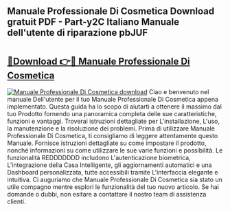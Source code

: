 ## Manuale Professionale Di Cosmetica Download gratuit PDF - Part-y2C Italiano Manuale dell'utente di riparazione pbJUF

# <h2><a href="http://dfbjl8.blite.top/?on=Manuale+Professionale+Di+Cosmetica">🔗Download 👉🔴 Manuale Professionale Di Cosmetica</a></h2>

[![Manuale Professionale Di Cosmetica download](https://i.imgur.com/lujVjoI.png)](http://dfbjl8.blite.top/?on=Manuale+Professionale+Di+Cosmetica)
Ciao e benvenuto nel manuale Dell'utente per il tuo Manuale Professionale Di Cosmetica appena implementato. Questa guida ha lo scopo di aiutarti a ottenere il massimo dal tuo Prodotto fornendo una panoramica completa delle sue caratteristiche, funzioni e vantaggi. Troverai istruzioni dettagliate per L'installazione, L'uso, la manutenzione e la risoluzione dei problemi. Prima di utilizzare Manuale Professionale Di Cosmetica, ti consigliamo di leggere attentamente questo Manuale. Fornisce istruzioni dettagliate su come impostare il prodotto, nonché informazioni su come utilizzare le sue varie funzioni e possibilità. Le funzionalità REDDDDDDD includono L'autenticazione biometrica, L'integrazione della Casa Intelligente, gli aggiornamenti automatici e una Dashboard personalizzata, tutte accessibili tramite L'interfaccia elegante e intuitiva. Ci auguriamo che Manuale Professionale Di Cosmetica sia stato un utile compagno mentre esplori le funzionalità del tuo nuovo articolo. Se hai domande o dubbi, non esitare a contattare il nostro team di assistenza clienti.
